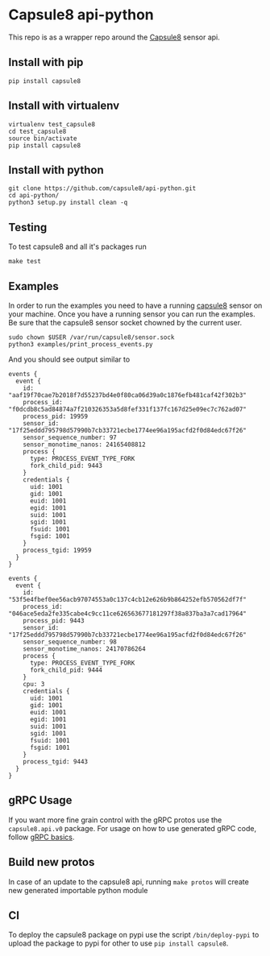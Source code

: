 # Capsule8 api-python

This repo is as a wrapper repo around the [Capsule8](https://github.com/capsule8/capsule8) sensor api.

## Install with pip

```
pip install capsule8
```

## Install with virtualenv

```
virtualenv test_capsule8
cd test_capsule8
source bin/activate
pip install capsule8
```

## Install with python

```
git clone https://github.com/capsule8/api-python.git
cd api-python/
python3 setup.py install clean -q
```

## Testing

To test capsule8 and all it's packages run

```
make test
```

## Examples

In order to run the examples you need to have a running [capsule8](https://github.com/capsule8/capsule8) sensor on your machine. Once you have a running sensor you can run the examples. Be sure that the capsule8 sensor socket chowned by the current user.

```
sudo chown $USER /var/run/capsule8/sensor.sock
python3 examples/print_process_events.py
```

And you should see output similar to
```
events {
  event {
    id: "aaf19f70cae7b2018f7d55237bd4e0f80ca06d39a0c1876efb481caf42f302b3"
    process_id: "f0dcdb8c5ad84874a7f210326353a5d8fef331f137fc167d25e09ec7c762ad07"
    process_pid: 19959
    sensor_id: "17f25eddd795798d57990b7cb33721ecbe1774ee96a195acfd2f0d84edc67f26"
    sensor_sequence_number: 97
    sensor_monotime_nanos: 24165408812
    process {
      type: PROCESS_EVENT_TYPE_FORK
      fork_child_pid: 9443
    }
    credentials {
      uid: 1001
      gid: 1001
      euid: 1001
      egid: 1001
      suid: 1001
      sgid: 1001
      fsuid: 1001
      fsgid: 1001
    }
    process_tgid: 19959
  }
}

events {
  event {
    id: "53f5e4fbef0ee56acb97074553a0c137c4cb12e626b9b864252efb570562df7f"
    process_id: "046ace5eda2fe335cabe4c9cc11ce626563677181297f38a837ba3a7cad17964"
    process_pid: 9443
    sensor_id: "17f25eddd795798d57990b7cb33721ecbe1774ee96a195acfd2f0d84edc67f26"
    sensor_sequence_number: 98
    sensor_monotime_nanos: 24170786264
    process {
      type: PROCESS_EVENT_TYPE_FORK
      fork_child_pid: 9444
    }
    cpu: 3
    credentials {
      uid: 1001
      gid: 1001
      euid: 1001
      egid: 1001
      suid: 1001
      sgid: 1001
      fsuid: 1001
      fsgid: 1001
    }
    process_tgid: 9443
  }
}
```

## gRPC Usage

If you want more fine grain control with the gRPC protos use the `capsule8.api.v0` package. For usage on how to use generated gRPC code, follow [gRPC basics](https://grpc.io/docs/tutorials/basic/python.html).

## Build new protos

In case of an update to the capsule8 api, running `make protos` will create new generated importable python module

## CI

To deploy the capsule8 package on pypi use the script `/bin/deploy-pypi` to upload the package to pypi for other to use `pip install capsule8`.